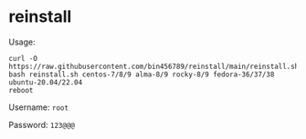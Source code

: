 # reinstall
Usage: 
```
curl -O https://raw.githubusercontent.com/bin456789/reinstall/main/reinstall.sh
bash reinstall.sh centos-7/8/9 alma-8/9 rocky-8/9 fedora-36/37/38 ubuntu-20.04/22.04
reboot
```
Username: `root`


Password: `123@@@`


